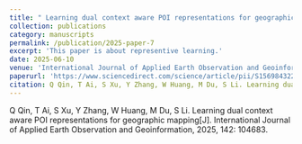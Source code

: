 ```yaml
---
title: " Learning dual context aware POI representations for geographic mapping"
collection: publications
category: manuscripts
permalink: /publication/2025-paper-7
excerpt: 'This paper is about representive learning.'
date: 2025-06-10
venue: 'International Journal of Applied Earth Observation and Geoinformation'
paperurl: 'https://www.sciencedirect.com/science/article/pii/S1569843225003309'
citation: Q Qin, T Ai, S Xu, Y Zhang, W Huang, M Du, S Li. Learning dual context aware POI representations for geographic mapping[J]. International Journal of Applied Earth Observation and Geoinformation, 2025, 142: 104683.
---
```


Q Qin, T Ai, S Xu, Y Zhang, W Huang, M Du, S Li. Learning dual context aware POI representations for geographic mapping[J]. International Journal of Applied Earth Observation and Geoinformation, 2025, 142: 104683.